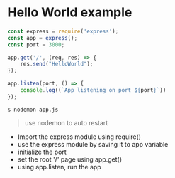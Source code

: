 # Hello World example

```js
const express = require('express');
const app = express();
const port = 3000;

app.get('/', (req, res) => {
    res.send("HelloWorld");
});

app.listen(port, () => {
    console.log((`App listening on port ${port}`))
});
```
```terminal 
$ nodemon app.js
```
> use nodemon to auto restart
- Import the express module using require() 
- use the express module by saving it to app variable
- initialize the port
- set the root '/' page using app.get()
- using app.listen, run the app